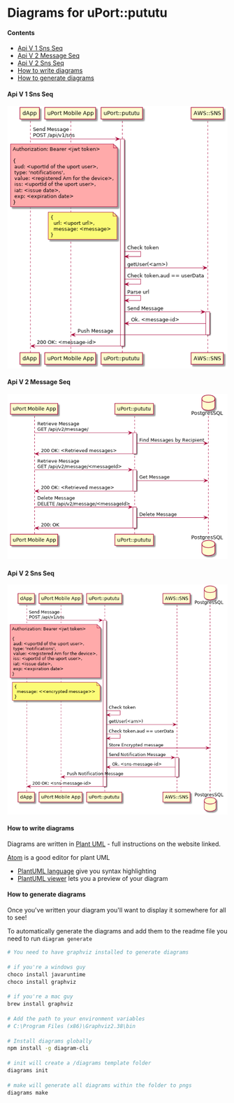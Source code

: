 # Diagrams for uPort::pututu

#### Contents

- [Api V 1 Sns Seq](#api-v-1-sns-seq)
- [Api V 2 Message Seq](#api-v-2-message-seq)
- [Api V 2 Sns Seq](#api-v-2-sns-seq)
- [How to write diagrams](#how-to-write-diagrams)
- [How to generate diagrams](#how-to-generate-diagrams)

#### Api V 1 Sns Seq
![Api V 1 Sns Seq](./img/api-v1.sns.seq.png)
#### Api V 2 Message Seq
![Api V 2 Message Seq](./img/api-v2.message.seq.png)
#### Api V 2 Sns Seq
![Api V 2 Sns Seq](./img/api-v2.sns.seq.png)

#### How to write diagrams

Diagrams are written in [Plant UML](http://plantuml.com/) - full instructions on the website linked.

[Atom](https://atom.io) is a good editor for plant UML

 - [PlantUML language](https://atom.io/packages/language-plantuml) give you syntax highlighting
 - [PlantUML viewer](https://atom.io/packages/plantuml-viewer) lets you a preview of your diagram

#### How to generate diagrams

Once you've written your diagram you'll want to display it somewhere for all to see!

To automatically generate the diagrams and add them to the readme file you need to run `diagram generate`

```sh
# You need to have graphviz installed to generate diagrams

# if you're a windows guy
choco install javaruntime
choco install graphviz

# if you're a mac guy
brew install graphviz

# Add the path to your environment variables
# C:\Program Files (x86)\Graphviz2.38\bin

# Install diagrams globally
npm install -g diagram-cli

# init will create a /diagrams template folder
diagrams init

# make will generate all diagrams within the folder to pngs
diagrams make
```

